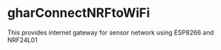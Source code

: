 # gharConnectNRFtoWiFi
This provides internet gateway for sensor network using ESP8266 and NRF24L01
